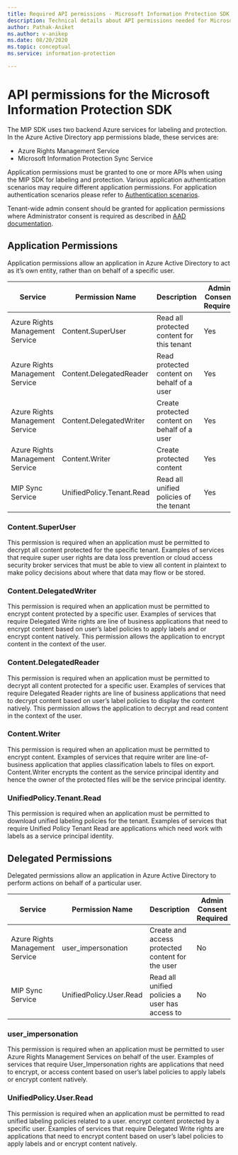 ```yaml
---
title: Required API permissions - Microsoft Information Protection SDK
description: Technical details about API permissions needed for Microsoft Information Protection Software Development kit operations.
author: Pathak-Aniket
ms.author: v-anikep
ms.date: 08/20/2020
ms.topic: conceptual
ms.service: information-protection

---
```


# API permissions for the Microsoft Information Protection SDK

The MIP SDK uses two backend Azure services for labeling and protection. In the Azure Active Directory app permissions blade, these services are:

- Azure Rights Management Service
- Microsoft Information Protection Sync Service

Application permissions must be granted to one or more APIs when using the MIP SDK for labeling and protection. Various application authentication scenarios may require different application permissions. For application authentication scenarios please refer to [Authentication scenarios](https://docs.microsoft.com/azure/active-directory/develop/authentication-flows-app-scenarios).

Tenant-wide admin consent should be granted for application permissions where Administrator consent is required as described in [AAD documentation](https://docs.microsoft.com/azure/active-directory/manage-apps/grant-admin-consent#grant-admin-consent-in-app-registrations).

## Application Permissions

Application permissions allow an application in Azure Active Directory to act as it’s own entity, rather than on behalf of a specific user.

| Service                         | Permission Name           | Description                                  | Admin Consent Required |
| ------------------------------- | ------------------------- | -------------------------------------------- | ---------------------- |
| Azure Rights Management Service | Content.SuperUser         | Read all protected content for this tenant   | Yes                    |
| Azure Rights Management Service | Content.DelegatedReader   | Read protected content on behalf of a user   | Yes                    |
| Azure Rights Management Service | Content.DelegatedWriter   | Create protected content on behalf of a user | Yes                    |
| Azure Rights Management Service | Content.Writer            | Create protected content                     | Yes                    |
| MIP Sync Service                | UnifiedPolicy.Tenant.Read | Read all unified policies of the tenant      | Yes                    |

### Content.SuperUser

This permission is required when an application must be permitted to decrypt all content protected for the specific tenant. Examples of services that require super user rights are data loss prevention or cloud access security broker services that must be able to view all content in plaintext to make policy decisions about where that data may flow or be stored.  

### Content.DelegatedWriter

This permission is required when an application must be permitted to encrypt content protected by a specific user. Examples of services that require Delegated Write rights are line of business applications that need to encrypt content based on user’s label policies to apply labels and or encrypt content natively. This permission allows the application to encrypt content in the context of the user.

### Content.DelegatedReader

This permission is required when an application must be permitted to decrypt all content protected for a specific user. Examples of services that require Delegated Reader rights are line of business applications that need to decrypt content based on user’s label policies to display the content natively. This permission allows the application to decrypt and read content in the context of the user.

### Content.Writer

This permission is required when an application must be permitted to encrypt content. Examples of services that require writer are line-of-business application that applies classification labels to files on export. Content.Writer encrypts the content as the service principal identity and hence the owner of the protected files will be the service principal identity.

### UnifiedPolicy.Tenant.Read

This permission is required when an application must be permitted to download unified labeling policies for the tenant. Examples of services that require Unified Policy Tenant Read are applications which need work with labels as a service principal identity.

## Delegated Permissions

Delegated permissions allow an application in Azure Active Directory to perform actions on behalf of a particular user.

| Service                         | Permission Name         | Description                                      | Admin Consent Required |
| ------------------------------- | ----------------------- | ------------------------------------------------ | ---------------------- |
| Azure Rights Management Service | user_impersonation      | Create and access protected content for the user | No                     |
| MIP Sync Service                | UnifiedPolicy.User.Read | Read all unified policies a user has access to   | No                     |

### user_impersonation

This permission is required when an application must be permitted to user Azure Rights Management Services on behalf of the user. Examples of services that require User_Impersonation rights are applications that need to encrypt, or access content based on user’s label policies to apply labels or encrypt content natively.
  
### UnifiedPolicy.User.Read

This permission is required when an application must be permitted to read unified labeling policies related to a user. encrypt content protected by a specific user. Examples of services that require Delegated Write rights are applications that need to encrypt content based on user’s label policies to apply labels and or encrypt content natively.
